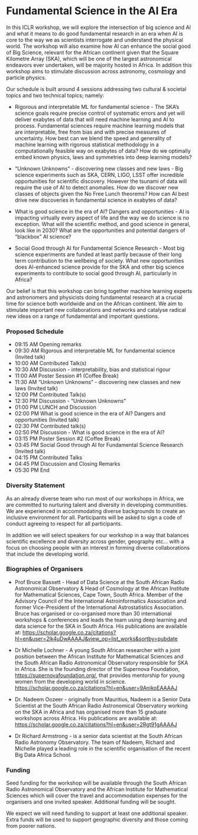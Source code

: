 # Fundamental Science in the AI Era

In this ICLR workshop, we will explore the intersection of big science and AI and what it means to do good fundamental research in an era when AI is core to the way we as scientists interrogate and understand the physical world. The workshop will also examine how AI can enhance the social good of Big Science, relevant for the African continent given that the Square Kilometre Array (SKA), which will be one of the largest astronomical endeavors ever undertaken, will be majority hosted in Africa. In addition this workshop aims to stimulate discussion across astronomy, cosmology and particle physics. 

Our schedule is built around 4 sessions addressing two cultural & societal topics and two technical topics; namely: 

- Rigorous and interpretable ML for fundamental science - The SKA’s science goals require precise control of systematic errors and yet will deliver exabytes of data that will need machine learning and AI to process.  Fundamental sciences require machine learning models that are interpretable, free from bias and with precise measures of uncertainty. How best can we blend the speed and generality of machine learning with rigorous statistical methodology in a computationally feasible way on exabytes of data? How do we optimally embed known physics, laws and symmetries into deep learning models?

- “Unknown Unknowns” - discovering new classes and new laws - Big science experiments such as SKA, CERN, LIGO, LSST offer incredible opportunities for scientific discovery. However the tsunami of data will require the use of AI to detect anomalies. How do we discover new classes of objects given the No Free Lunch theorems? How can AI best drive new discoveries in fundamental science in exabytes of data? 

- What is good science in the era of AI? Dangers and opportunities -  AI is impacting virtually every aspect of life and the way we do science is no exception. What will the scientific method, and good science in general, look like in 2030?  What are the opportunities and potential dangers of “blackbox” AI science? 

- Social Good through AI for Fundamental Science Research - Most big science experiments are funded at least partly because of their long term contribution to the wellbeing of society. What new opportunities does AI-enhanced science provide for the SKA and other big science experiments to contribute to social good through AI, particularly in Africa? 

Our belief is that this workshop can bring together machine learning experts and astronomers and physicists doing fundamental research at a crucial time for science both worldwide and on the African continent. We aim to stimulate important new collaborations and networks and catalyse radical new ideas on a range of fundamental and important questions. 

### Proposed Schedule 

- 09:15 AM	Opening remarks 
- 09:30 AM	Rigorous and interpretable ML for fundamental science (Invited talk)
- 10:00 AM	Contributed Talk(s)
- 10:30 AM         Discussion - interpretability, bias and statistical rigour 
- 11:00 AM	Poster Session #1 (Coffee Break)
- 11:30 AM	“Unknown Unknowns” - discovering new classes and new laws (Invited talk)
- 12:00 PM	Contributed Talk(s)
- 12:30 PM	Discussion - “Unknown Unknowns”
- 01:00 PM          LUNCH and Discussion
- 02:00 PM	What is good science in the era of AI? Dangers and opportunities (Invited talk)
- 02:30 PM	Contributed talk(s)
- 02:50 PM	Discussion - What is good science in the era of AI?  
- 03:15 PM          Poster Session #2 (Coffee Break)
- 03:45 PM	Social Good through AI for Fundamental Science Research (Invited talk)
- 04:15 PM 	Contributed Talks  
- 04:45 PM	Discussion and Closing Remarks 
- 05:30 PM 	End 

### Diversity Statement 

As an already diverse team who run most of our workshops in Africa, we are committed to nurturing talent and diversity in developing communities. We are experienced in accommodating diverse backgrounds to create an inclusive environment for all. Participants will be asked to sign a code of conduct agreeing to respect for all participants.  

In addition we will select speakers for our workshop in a way that balances scientific excellence and diversity across gender, geography etc… with a focus on choosing people with an interest in forming diverse collaborations that include the developing world.  

### Biographies of Organisers
- Prof Bruce Bassett - Head of Data Science at the South African Radio Astronomical Observatory & Head of Cosmology at the African Institute for Mathematical Sciences, Cape Town, South Africa. Member of the Advisory Council of the International Astroinformatics Association and former Vice-President of the International Astrostatistics Association.  
Bruce has organised or co-organised more than 30 international workshops & conferences and leads the team using deep learning and data science for the SKA in South Africa. His publications are available at: https://scholar.google.co.za/citations?hl=en&user=2lk4uDwAAAAJ&view_op=list_works&sortby=pubdate 
- Dr Michelle Lochner - A young South African researcher with a joint position between the African Institute for Mathematical Sciences and the South African Radio Astronomical Observatory responsible for SKA in Africa. She is the founding director of the Supernova Foundation, https://supernovafoundation.org/, that provides mentorship for young women from the developing world in science. https://scholar.google.co.za/citations?hl=en&user=9AnikoEAAAAJ  

- Dr. Nadeem Oozeer -  originally from Mauritius, Nadeem is a Senior Data Scientist at the South African Radio Astronomical Observatory working on the SKA in Africa and has organised more than 15 graduate workshops across Africa. His publications are available at:  https://scholar.google.co.za/citations?hl=en&user=2Rgt91gAAAAJ 

- Dr Richard Armstrong - is a senior data scientist at the South African Radio Astronomy Observatory.
The team of Nadeem, Richard and Michelle played a leading role in the scientific organisation of  the recent Big Data Africa School. 

### Funding 
Seed funding for the workshop will be available through the South African Radio Astronomical Observatory and the African Institute for Mathematical Sciences which will cover the travel and accommodation expenses for the organisers and one invited speaker.  Additional funding will be sought. 

We expect we will need funding to support at least one additional speaker. Extra funds will be used to support geographic diversity and those coming from poorer nations. 
